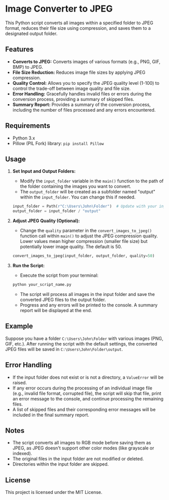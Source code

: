 # Image Converter to JPEG

This Python script converts all images within a specified folder to JPEG format, reduces their file size using compression, and saves them to a designated output folder.

## Features

-   **Converts to JPEG:** Converts images of various formats (e.g., PNG, GIF, BMP) to JPEG.
-   **File Size Reduction:** Reduces image file sizes by applying JPEG compression.
-   **Quality Control:** Allows you to specify the JPEG quality level (1-100) to control the trade-off between image quality and file size.
-   **Error Handling:** Gracefully handles invalid files or errors during the conversion process, providing a summary of skipped files.
-   **Summary Report:** Provides a summary of the conversion process, including the number of files processed and any errors encountered.

## Requirements

-   Python 3.x
-   Pillow (PIL Fork) library: `pip install Pillow`

## Usage

1. **Set Input and Output Folders:**
    -   Modify the `input_folder` variable in the `main()` function to the path of the folder containing the images you want to convert.
    -   The `output_folder` will be created as a subfolder named "output" within the `input_folder`. You can change this if needed.

    ```python
    input_folder = Path(r"C:\Users\John\Folder")  # Update with your input folder
    output_folder = input_folder / "output"
    ```

2. **Adjust JPEG Quality (Optional):**
    -   Change the `quality` parameter in the `convert_images_to_jpeg()` function call within `main()` to adjust the JPEG compression quality. Lower values mean higher compression (smaller file size) but potentially lower image quality. The default is 50.

    ```python
    convert_images_to_jpeg(input_folder, output_folder, quality=50)
    ```

3. **Run the Script:**
    -   Execute the script from your terminal:

    ```bash
    python your_script_name.py
    ```

    -   The script will process all images in the input folder and save the converted JPEG files to the output folder.
    -   Progress and any errors will be printed to the console. A summary report will be displayed at the end.

## Example

Suppose you have a folder `C:\Users\John\Folder` with various images (PNG, GIF, etc.). After running the script with the default settings, the converted JPEG files will be saved in `C:\Users\John\Folder\output`.

## Error Handling

-   If the input folder does not exist or is not a directory, a `ValueError` will be raised.
-   If any error occurs during the processing of an individual image file (e.g., invalid file format, corrupted file), the script will skip that file, print an error message to the console, and continue processing the remaining files.
-   A list of skipped files and their corresponding error messages will be included in the final summary report.

## Notes

-   The script converts all images to RGB mode before saving them as JPEG, as JPEG doesn't support other color modes (like grayscale or indexed).
-   The original files in the input folder are not modified or deleted.
-   Directories within the input folder are skipped.

## License

This project is licensed under the MIT License.
